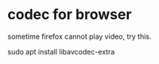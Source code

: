 # codec for browser

sometime firefox cannot play video, try this.

sudo apt install libavcodec-extra